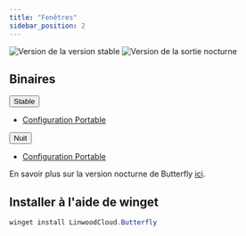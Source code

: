 ```yaml
---
title: "Fenêtres"
sidebar_position: 2
---
```


![Version de la version stable](https://img.shields.io/badge/dynamic/yaml?color=c4840d&label=Stable&query=%24.version&url=https%3A%2F%2Fraw.githubusercontent.com%2FLinwoodCloud%2Fbutterfly%2Fstable%2Fapp%2Fpubspec.yaml&style=for-the-badge) ![Version de la sortie nocturne](https://img.shields.io/badge/dynamic/yaml?color=f7d28c&label=Nightly&query=%24.version&url=https%3A%2F%2Fraw.githubusercontent.com%2FLinwoodCloud%2Fbutterfly%2Fnightly%2Fapp%2Fpubspec.yaml&style=for-the-badge)

## Binaires

<div className="row margin-bottom--lg padding--sm">
<div className="dropdown dropdown--hoverable margin--sm">
  <button className="button button--outline button--info button--lg">Stable</button>
  <ul className="dropdown__menu">
    <li>
      <a className="dropdown__link" href="https://github.com/LinwoodCloud/butterfly/releases/download/stable/Butterfly-Setup.exe">
        Configuration
      </a>
      <a className="dropdown__link" href="https://github.com/LinwoodCloud/butterfly/releases/download/stable/windows.zip">
        Portable
      </a>
    </li>
  </ul>
</div>
<div className="dropdown dropdown--hoverable margin--sm">
  <button className="button button--outline button--danger button--lg">Nuit</button>
  <ul className="dropdown__menu">
    <li>
      <a className="dropdown__link" href="https://github.com/LinwoodCloud/butterfly/releases/download/nightly/Butterfly-Setup.exe">
        Configuration
      </a>
      <a className="dropdown__link" href="https://github.com/LinwoodCloud/butterfly/releases/download/nightly/windows.zip">
        Portable
      </a>
    </li>
  </ul>
</div>
</div>

En savoir plus sur la version nocturne de Butterfly [ici](/nightly).

## Installer à l'aide de winget

```powershell
winget install LinwoodCloud.Butterfly
```
